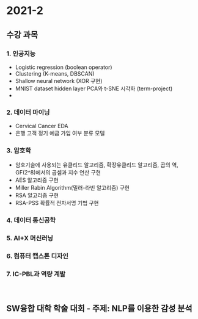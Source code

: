 # 2021-2
## 수강 과목 

### 1. 인공지능
  - Logistic regression (boolean operator)
  - Clustering (K-means, DBSCAN)
  - Shallow neural network (XOR 구현)
  - MNIST dataset hidden layer PCA와 t-SNE 시각화 (term-project)
  - 

### 2. 데이터 마이닝
  - Cervical Cancer EDA
  - 은행 고객 정기 예금 가입 여부 분류 모델

### 3. 암호학
  - 암호기술에 사용되는 유클리드 알고리즘, 확장유클리드 알고리즘, 곱의 역, GF(2^8)에서의 곱셈과 지수 연산 구현
  - AES 알고리즘 구현
  - Miller Rabin Algorithm(밀러-라빈 알고리즘) 구현
  - RSA 알고리즘 구현
  - RSA-PSS 확률적 전자서명 기법 구현

### 4. 데이터 통신공학

### 5. AI+X 머신러닝

### 6. 컴퓨터 캡스톤 디자인

### 7. IC-PBL과 역량 계발

<br>

## SW융합 대학 학술 대회 - 주제: NLP를 이용한 감성 분석
